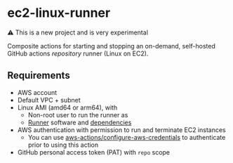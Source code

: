 # ec2-linux-runner

⚠️ This is a new project and is very experimental

Composite actions for starting and stopping an on-demand, self-hosted GitHub actions _repository_ runner (Linux on EC2).

## Requirements

- AWS account
- Default VPC + subnet
- Linux AMI (amd64 or arm64), with
  - Non-root user to run the runner as
  - [Runner](https://github.com/actions/runner) software and [dependencies](https://github.com/actions/runner/blob/main/docs/start/envlinux.md)
- AWS authentication with permission to run and terminate EC2 instances
  - You can use [aws-actions/configure-aws-credentials](https://github.com/aws-actions/configure-aws-credentials) to authenticate prior to using this action
- GitHub personal access token (PAT) with `repo` scope
